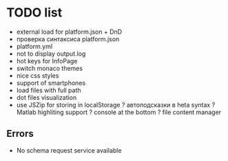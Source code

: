 # TODO list

- external load for platform.json + DnD
- проверка синтаксиса platform.json
- platform.yml
- not to display output.log
- hot keys for InfoPage
- switch monaco themes
- nice css styles
- support of smartphones
- load files with full path
- dot files visualization
- use JSZip for storing in localStorage
? автоподсказки в heta syntax
? Matlab highliting support
? console at the bottom
? file content manager

## Errors

- No schema request service available